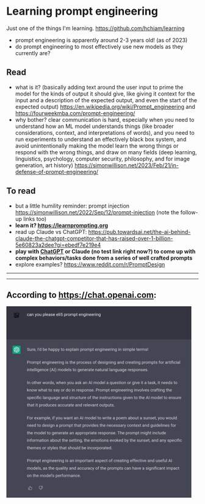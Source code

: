 # Learning prompt engineering

Just one of the things I'm learning. https://github.com/hchiam/learning

- prompt engineering is apparently around 2-3 years old! (as of 2023)
- do prompt engineering to most effectively use new models as they currently are?

## Read

- what is it? (basically adding text around the user input to prime the model for the kinds of output it should give, like giving it context for the input and a description of the expected output, and even the start of the expected output) https://en.wikipedia.org/wiki/Prompt_engineering and https://fourweekmba.com/prompt-engineering/
- why bother? clear communication is hard, especially when you need to understand how an ML model understands things (like broader considerations, context, and interpretations of words), and you need to run experiments to understand an effectively black box system, and avoid unintentionally making the model learn the wrong things or respond with the wrong things, and draw on many fields (deep learning, linguistics, psychology, computer security, philosophy, and for image generation, art history) https://simonwillison.net/2023/Feb/21/in-defense-of-prompt-engineering/

## To read

- but a little humility reminder: prompt injection https://simonwillison.net/2022/Sep/12/prompt-injection (note the follow-up links too)
- **learn it? https://learnprompting.org**
- read up Claude vs ChatGPT: https://pub.towardsai.net/the-ai-behind-claude-the-chatgpt-competitor-that-has-raised-over-1-billion-5e60823a2dee?gi=ebedf7e219e4
- **play with [ChatGPT](https://chat.openai.com) or Claude (no test link right now?) to come up with complex behaviors/tasks done from a series of well crafted prompts**
- explore examples? https://www.reddit.com/r/PromptDesign

<hr>
<hr>

## According to https://chat.openai.com:

<img src="https://github.com/hchiam/learning-prompt-eng/raw/main/screenshots/Prompt_Engineering_Explanation_ELI5.png" height="500rem">
